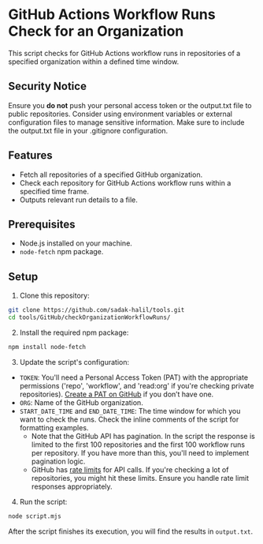 # GitHub Actions Workflow Runs Check for an Organization

This script checks for GitHub Actions workflow runs in repositories of a specified organization within a defined time window.

## Security Notice

Ensure you **do not** push your personal access token or the output.txt file to public repositories. Consider using environment variables or external configuration files to manage sensitive information. Make sure to include the output.txt file in your .gitignore configuration.

## Features

- Fetch all repositories of a specified GitHub organization.
- Check each repository for GitHub Actions workflow runs within a specified time frame.
- Outputs relevant run details to a file.

## Prerequisites

- Node.js installed on your machine.
- `node-fetch` npm package.

## Setup

1. Clone this repository:

```bash
git clone https://github.com/sadak-halil/tools.git
cd tools/GitHub/checkOrganizationWorkflowRuns/
```

2. Install the required npm package:

```bash
npm install node-fetch
```

3. Update the script's configuration:

- `TOKEN`: You'll need a Personal Access Token (PAT) with the appropriate permissions ('repo', 'workflow', and 'read:org' if you're checking private repositories). [Create a PAT on GitHub](https://github.com/settings/tokens) if you don’t have one.
- `ORG`: Name of the GitHub organization.
- `START_DATE_TIME` and `END_DATE_TIME`: The time window for which you want to check the runs. Check the inline comments of the script for formatting examples.
  - Note that the GitHub API has pagination. In the script the response is limited to the first 100 repositories and the first 100 workflow runs per repository. If you have more than this, you'll need to implement pagination logic.
  - GitHub has [rate limits](https://docs.github.com/en/rest/overview/resources-in-the-rest-api#rate-limiting) for API calls. If you're checking a lot of repositories, you might hit these limits. Ensure you handle rate limit responses appropriately.

4. Run the script:

```bash
node script.mjs
```

After the script finishes its execution, you will find the results in `output.txt`.
